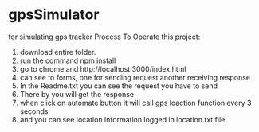 # gpsSimulator
for simulating gps tracker
Process To Operate this project:
1. download entire folder.
2. run the command npm install 
3. go to chrome and http://localhost:3000/index.html
4. can see to forms, one for sending request another receiving response
5. In the Readme.txt you can see the request you have to send 
6. There by you will get the response 
7. when click on automate button it will call gps loaction function every 3 seconds
8. and you can see location information logged in location.txt file.
